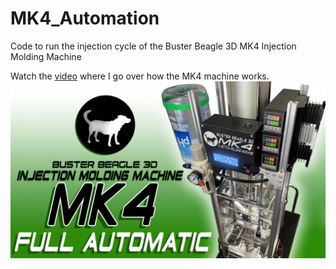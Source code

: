 # MK4_Automation
Code to run the injection cycle of the Buster Beagle 3D MK4 Injection Molding Machine

Watch the [video](https://youtu.be/S4sWyfVj5go) where I go over how the MK4 machine works. 
[![Video](images/main_copy.jpg)](https://youtu.be/S4sWyfVj5go "MK4 Build Video")
